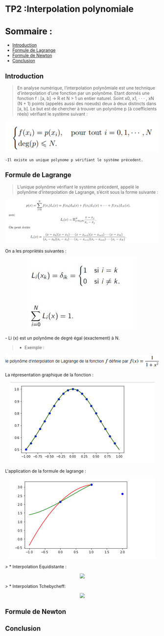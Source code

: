 # TP2 :Interpolation polynomiale
# Sommaire :
 - [Introduction](#introduction)
 - [Formule de Lagrange](Formule-de-Lagrange)
 - [Formule de Newton](Formule-de-Newton)
 - [Conclusion](#conclusion)
## Introduction
> En analyse numérique, l’interpolation polynômiale est une technique d’interpolation d’une fonction par un polynôme. Etant donnés une fonction f : [a, b] -> R et N > 1 un entier naturel. Soint x0, x1, · · · , xN (N + 1) points (appelés aussi des noeuds) deux à deux distincts dans [a, b]. Le but est de chercher à trouver un polynôme p (à coefficients réels) vérifiant le système suivant :  
<p align="center"><img  src="interpolation.PNG"/></p>

    -Il existe un unique polynome p vérifiant le systéme précedent.
## Formule de Lagrange

>L’unique polynôme vérifiant le systéme précedent, appelé le polynôme d’interpolation de Lagrange, s’écrit sous la forme suivante :
<p align="center"><img  src="Formule de Lagrange.PNG"/></p>
On a les propriètés suivantes :
<p align="center"><img  src=imagelagrange.PNG/></p>
- Li (x) est un polynôme de degré égal (exactement) à N.

> *  Exemple :
 <p align="center"><img  src="fonction.PNG"/></p>
La répresentation graphique de la fonction :
<p align="center"><img  src=imagelagrange2.PNG/></p>
L'application de la formule de lagrange : 
<p align="center"><img  src=imagelagrange3.PNG/></p>
> * Interpolation Equidistante :
<p align="center"><img  src=Interpolationequidistante.PNG/></p>
> * Interpolation Tchebycheff: 
<p align="center"><img  src=Interpolationtchebycheff.PNG/></p>



## Formule de Newton
## Conclusion
